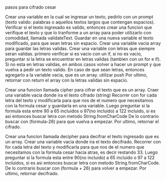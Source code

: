 pasos para cifrado cesar

Crear una variable en la cual se ingresar un texto, pedirlo con un prompt (texto valido: palabras o aquellos textos largos que contengan espacios).
Verificar si el texto ingresado es valido, entonces crear una funcion que verifique el texto y que lo tranforme a un array para poder utilizarlo con comodidad, llamada validateText.
Guardar en una nueva variable el texto modificado, para que sean letras sin espacio.
Crear una variable vacia array para guardar las letras validas.
Crear una variable con letras que siempre seran validas.
primero verificar si es vacio con un if, si no es vacio, preguntar si la letra se encuentrar en letras validas (tambien con un for e if). Si no esta en letras validas, en ambos casos volver a hacer un prompt y que vuelva a pedir un texto valido.
En caso de que sean letras, entonces agregarlo a la variable vacia, que es un array. utilizar push
Por ultimo, retornar con return el array con la letras validas sin espacio.

Crear una funcion llamada cipher para cifrar el texto que es un array.
Craer una variable vacia donde ira el texto cifrado (string)
Recorrer con for cada letra del texto y modificarla para que nos de el numero que necesitamos con la formula cesar y guardarla en una variable.
Luego preguntar si la formula esta entre 90 a 65 incluidos o 97(no incluido) a 122 incluido, si es asi entonces buscar letra con metodo String.fromCharCode
De lo contrario buscar con (formula-26) para que vuelva a empezar.
Por ultimo, retornar el cifrado.

Crear una funcion llamada decipher para decifrar el texto ingresado que es un array.
Crear una variable vacia donde ira el texto decifrado.
Recorrer con for cada letra del texto y modificarla para que nos de el numero que necesitamos con la formula cesar hacia atras, es decir restando 33.
Luego preguntar si la formula esta entre 90(no incluido) a 65 incluido o 97 a 122 incluidos, si es asi entonces buscar letra con metodo String.fromCharCode.
De lo contrario  buscar con (formula + 26) para volver a empezar.
Por ultimo, retornar decifrado.


